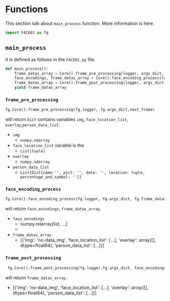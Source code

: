 # Functions
This section talk about `main_process` function.
More information is here.
```python
import FACE01 as fg
```
## `main_process`
It is defined as follows in the `FACE01.py` file.
```python
def main_process():
    frame_datas_array = Core().frame_pre_processing(logger, args_dict, frame_generator_obj.__next__())
    face_encodings, frame_datas_array = Core().face_encoding_process(logger, args_dict, frame_datas_array)
    frame_datas_array = Core().frame_post_processing(logger, args_dict, face_encodings, frame_datas_array, GLOBAL_MEMORY)
    yield frame_datas_array
```
### `frame_pre_processing`
```python
fg.Core().frame_pre_processing(fg.logger, fg.args_dict,next_frame)
```
will return `Dict` contains variables `img`, `face_location_list`, `overlay`,`person_data_list`.
- `img`
  - `numpy.ndarray`
- `face_location_list` variable is the
  -  `List[tuple]`
- `overlay`
  - `numpy.ndarray`
- `person_data_list`
  - `List[Dict{name:'', pict: '', date: '', location: tuple, percentage_and_symbol: ''}]`


### `face_encoding_process`
```python
fg.Core().face_encoding_process(fg.logger, fg.args_dict, fg.frame_datas_array)
```
will return `face_encodings`, `frame_datas_array`.
- `face_encodings`
  - numpy.ndarray[list, ...]
  - 
- `frame_datas_array`
  - [{'img': 'no-data_img', 'face_location_list': [...], 'overlay': array([], dtype=float64), 'person_data_list': [...]}]

### `frame_post_processing`
```python
 fg.Core().frame_post_processing(fg.logger,fg.args_dict, face_encodings, frame_datas_array, fg.GLOBAL_MEMORY)
 ```
will return `frame_datas_array`.
- [{'img': 'no-data_img', 'face_location_list': [...], 'overlay': array([], dtype=float64), 'person_data_list': [...]}]